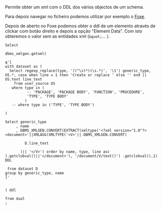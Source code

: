 
Permite obter um xml com o DDL dos vários objectos de um schema.

Para depois navegar no ficheiro podemos utilizar por exemplo o [Foxe](http://www.firstobject.com/dn_editor.htm).
  
Depois de aberto no Foxe podemos obter o ddl de um elemento através de clickar com botão direito e depois a opção "Element Data". Com isto obteremos o valor sem as entidades xml (```&quot;```... ).

```
Select 

dbms_xmlgen.getxml(

q'[
with dataset as (
  Select regexp_replace(type, '((^\s)*)(\s.*)', '\1') generic_type, US.*, case when line = 1 then 'Create or replace ' else '' end || US.text line_text  
    from user_source US  
   where type in (
          -- 'PACKAGE', 'PACKAGE BODY', 'FUNCTION', 'PROCEDURE', 
          'TYPE', 'TYPE BODY'
         ) 
   -- where type in ('TYPE', 'TYPE BODY')

) 

Select generic_type
     , name
     , DBMS_XMLGEN.CONVERT(EXTRACT(xmltype('<?xml version="1.0"?><document>'||XMLAGG(XMLTYPE('<V>'|| DBMS_XMLGEN.CONVERT(

         D.line_text 

       )|| '</V>') order by name, type, line asc ).getclobval()||'</document>'), '/document/V/text()') .getclobval(),1) DDL 
 
 from dataset D
group by generic_type, name
]'


) ddl 

from dual 
;
```
